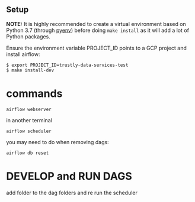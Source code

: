 ## Setup
**NOTE:** It is highly recommended to create a virtual environment based on  Python 3.7 (through [pyenv](https://realpython.com/intro-to-pyenv/)) before doing `make install` as it will add a lot of Python packages.

Ensure the environment variable PROJECT_ID points to a GCP project and install airflow:
```
$ export PROJECT_ID=trustly-data-services-test
$ make install-dev
```

# commands
```
airflow webserver
```
in another terminal
```
airflow scheduler
```
you may need to do when removing dags:
```
airflow db reset
```
# DEVELOP and RUN DAGS
add folder to the dag folders and re run the scheduler
